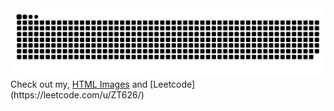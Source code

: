 <img src="https://raw.githubusercontent.com/ZT626/ZT626/output/snake.svg" alt="Snake animation" />
Check out my, <a href="html_images.asp">HTML Images</a> and [Leetcode](https://leetcode.com/u/ZT626/)
